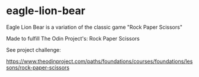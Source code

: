# eagle-lion-bear
Eagle Lion Bear is a variation of the classic game "Rock Paper Scissors"

Made to fulfill The Odin Project's: Rock Paper Scissors

See project challenge:

https://www.theodinproject.com/paths/foundations/courses/foundations/lessons/rock-paper-scissors
